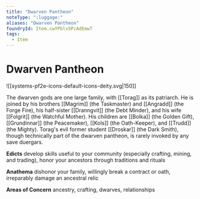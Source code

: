 ```yaml
---
title: "Dwarven Pantheon"
noteType: ":luggage:"
aliases: "Dwarven Pantheon"
foundryId: Item.cwYPblv5PcAdEmwT
tags:
  - Item
---
```


# Dwarven Pantheon
![[systems-pf2e-icons-default-icons-deity.svg|150]]

The dwarven gods are one large family, with [[Torag]] as its patriarch. He is joined by his brothers [[Magrim]] (the Taskmaster) and [[Angradd]] (the Forge Fire), his half-sister [[Dranngvit]] (the Debt Minder), and his wife [[Folgrit]] (the Watchful Mother). His children are [[Bolka]] (the Golden Gift), [[Grundinnar]] (the Peacemaker), [[Kols]] (the Oath-Keeper), and [[Trudd]] (the Mighty). Torag's evil former student [[Droskar]] (the Dark Smith), though technically part of the dwarven pantheon, is rarely invoked by any save duergars.

**Edicts** develop skills useful to your community (especially crafting, mining, and trading), honor your ancestors through traditions and rituals

**Anathema** dishonor your family, willingly break a contract or oath, irreparably damage an ancestral relic

**Areas of Concern** ancestry, crafting, dwarves, relationships
